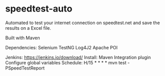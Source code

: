 # speedtest-auto
Automated to test your internet connection on speedtest.net and save the results on a Excel file.

Built with Maven

Dependencies:
  Selenium
  TestNG
  Log4J2
  Apache POI

Jenkins: https://jenkins.io/download/
  Install: Maven Integration plugin
  Configure global variables
  Schedule: H/15 * * * *
  mvn test -PSpeedTestReport

